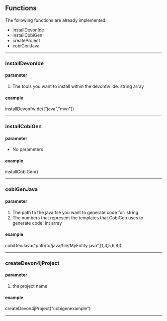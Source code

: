 ## Functions 
The following functions are already implemented:
* installDevonIde
* installCobiGen
* createProject
* cobiGenJava

***

### installDevonIde
#### parameter
1. The tools you want to install within the devonfw ide: string array
#### example
installDevonfwIde(["java","mvn"])

***

### installCobiGen
#### parameter
* No parameters
#### example
installCobiGen()

***

### cobiGenJava
#### parameter
1. The path to the java file you want to generate code for: string
2. The numbers that represent the templates that CobiGen uses to generate code: int array
#### example
cobiGenJava("path/to/java/file/MyEntity.java",[1,3,5,6,8])


***

### createDevon4jProject
#### parameter 
1. the project name
#### example 
createDevon4jProject("cobigenexample")

***
